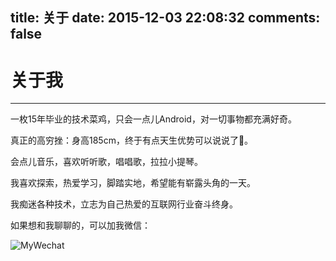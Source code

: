 title: 关于
date: 2015-12-03 22:08:32
comments: false
---
# 关于我
---

一枚15年毕业的技术菜鸡，只会一点儿Android，对一切事物都充满好奇。

真正的高穷挫：身高185cm，终于有点天生优势可以说说了🤣。

会点儿音乐，喜欢听听歌，唱唱歌，拉拉小提琴。

我喜欢探索，热爱学习，脚踏实地，希望能有崭露头角的一天。

我痴迷各种技术，立志为自己热爱的互联网行业奋斗终身。

如果想和我聊聊的，可以加我微信：

![MyWechat](http://7xr0xq.com1.z0.glb.clouddn.com/wechat.jpg)